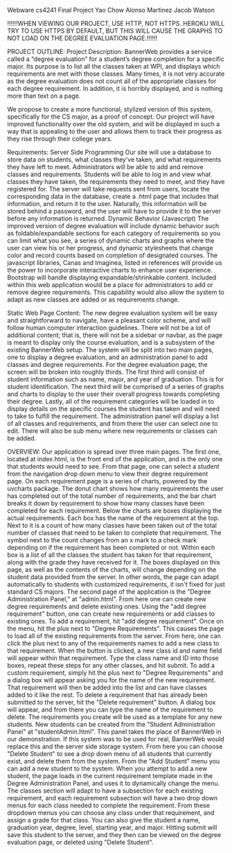 ﻿Webware cs4241 Final Project
Yao Chow
Alonso Martinez
Jacob Watson

!!!!!!WHEN VIEWING OUR PROJECT, USE HTTP, NOT HTTPS. HEROKU WILL TRY TO USE HTTPS BY DEFAULT, BUT THIS WILL CAUSE THE GRAPHS TO NOT LOAD ON THE DEGREE EVALUATION PAGE.!!!!!! 

PROJECT OUTLINE:
Project Description:
BannerWeb provides a service called a “degree evaluation” for a student’s degree completion for a specific major. Its purpose is to list all the classes taken at WPI, and displays which requirements are met with those classes. Many times, it is not very accurate as the degree evaluation does not count all of the appropriate classes for each degree requirement. In addition, it is horribly displayed, and is nothing more than text on a page.

We propose to create a more functional, stylized version of this system, specifically for the CS major, as a proof of concept. Our project will have improved functionality over the old system, and will be displayed in such a way that is appealing to the user and allows them to track their progress as they rise through their college years.

Requirements:
Server Side Programming
Our site will use a database to store data on students, what classes they’ve taken, and what requirements they have left to meet. Administrators will be able to add and remove classes and requirements. Students will be able to log in and view what classes they have taken, the requirements they need to meet, and they have registered for. The server will take requests sent from users, locate the corresponding data in the database, create a .html page that includes that information, and return it to the user. Naturally, this information will be stored behind a password, and the user will have to provide it to the server before any information is returned.
Dynamic Behavior (Javascript)
The improved version of degree evaluation will include dynamic behavior such as foldable/expandable sections for each category of requirements so you can limit what you see, a series of dynamic charts and graphs where the user can view his or her progress, and dynamic stylesheets that change color and record counts based on completion of designated courses. The javascript libraries, Canas and Imaginea, listed in references will provide us the power to incorporate interactive charts to enhance user experience. Bootstrap will handle displaying expandable/shrinkable content.
Included within this web application would be a place for administrators to add or remove degree requirements. This capability would also allow the system to adapt as new classes are added or as requirements change.

Static Web Page Content:
The new degree evaluation system will be easy and straightforward to navigate, have a pleasant color scheme, and will follow human computer interaction guidelines.
There will not be a lot of additional content; that is, there will not be a sidebar or navbar, as the page is meant to display only the course evaluation, and is a subsystem of the existing BannerWeb setup.
The system will be split into two main pages, one to display a degree evaluation, and an administration panel to add classes and degree requirements.
For the degree evaluation page, the screen will be broken into roughly thirds. The first third will consist of student information such as name, major, and year of graduation. This is for student identification.
The next third will be comprised of a series of graphs and charts to display to the user their overall progress towards completing their degree.
Lastly, all of the requirement categories will be loaded in to display details on the specific courses the student has taken and will need to take to fulfill the requirement.
The administration panel will display a list of all classes and requirements, and from there the user can select one to edit. There will also be sub menu where new requirements or classes can be added.


OVERVIEW:
Our application is spread over three main pages. The first one, located at index.html, is the front end of the application, and is the only one that students would need to see. From that page, one can select a student from the navigation drop down menu to view their degree requirement page. On each requirement page is a series of charts, powered by the uvcharts package. The donut chart shows how many requirements the user has completed out of the total number of requirements, and the bar chart breaks it down by requirement to show how many classes have been completed for each requirement. Below the charts are boxes displaying the actual requirements. Each box has the name of the requirement at the top. Next to it is a count of how many classes have been taken out of the total number of classes that need to be taken to complete that requirement. The symbol next to the count changes from an x mark to a check mark depending on if the requirement has been completed or not. Within each box is a list of all the classes the student has taken for that requirement, along with the grade they have received for it. The boxes displayed on this page, as well as the contents of the charts, will change depending on the student data provided from the server. In other words, the page can adapt automatically to students with customized requirements, it isn't fixed for just standard CS majors.
The second page of the application is the "Degree Administration Panel," at "admin.html". From here one can create new degree requirements and delete existing ones. Using the "add degree requirement" button, one can create new requirements or add classes to existing ones. To add a requirement, hit "add degree requirement". Once on the menu, hit the plus next to "Degree Requirements". This causes the page to load all of the existing requirements from the server. From here, one can click the plus next to any of the requirements names to add a new class to that requirement. When the button is clicked, a new class id and name field will appear within that requirement. Type the class name and ID into those boxes, repeat these steps for any other classes, and hit submit. To add a custom requirement, simply hit the plus next to "Degree Requirements" and a dialog box will appear asking you for the name of the new requirement. That requirement will then be added into the list and can have classes added to it like the rest. To delete a requirement that has already been submitted to the server, hit the "Delete requirement" button. A dialog box will appear, and from there you can type the name of the requirement to delete.
The requirements you create will be used as a template for any new students. New students can be created from the "Student Administration Panel" at "studentAdmin.html". This panel takes the place of BannerWeb in our demonstration. If this system was to be used for real, BannerWeb would replace this and the server side storage system. From here you can choose "Delete Student" to see a drop down menu of all students that currently exist, and delete them from the system. From the "Add Student" menu you can add a new student to the system. When you attempt to add a new student, the page loads in the current requirement template made in the Degree Administration Panel, and uses it to dynamically change the menu. The classes section will adapt to have a subsection for each existing requirement, and each requirement subsection will have a two drop down menus for each class needed to complete the requirement. From these dropdown menus you can choose any class under that requirement, and assign a grade for that class. You can also give the student a name, graduation year, degree, level, starting year, and major. Hitting submit will save this student to the server, and they then can be viewed on the degree evaluation page, or deleted using "Delete Student".

